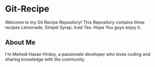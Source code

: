 # Git-Recipe
Welcome to my Git Recipe Repository! This Repository contains three recipes Lemonade, Simpel Syrap, Iced Tea. Hope You guys enjoy it.
## About Me
I'm Mehedi Hasan Hridoy, a passionate developer who loves coding and sharing knowledge with the community.